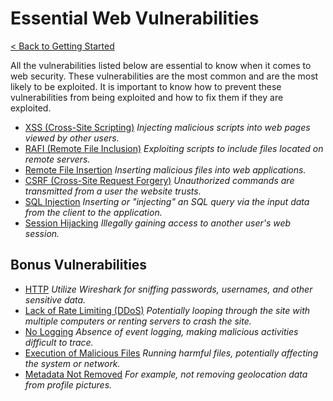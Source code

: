 # Essential Web Vulnerabilities

[< Back to Getting Started](../../README.md#getting-started)

All the vulnerabilities listed below are essential to know when it comes to web security. These vulnerabilities are the most common and are the most likely to be exploited. It is important to know how to prevent these vulnerabilities from being exploited and how to fix them if they are exploited.

- [XSS (Cross-Site Scripting)](xss.md)
  *Injecting malicious scripts into web pages viewed by other users.*
- [RAFI (Remote File Inclusion)](rafi.md)
  *Exploiting scripts to include files located on remote servers.*
- [Remote File Insertion](remote-file-insertion.md)
  *Inserting malicious files into web applications.*
- [CSRF (Cross-Site Request Forgery)](csrf.md)
  *Unauthorized commands are transmitted from a user the website trusts.*
- [SQL Injection](sql-injection.md)
  *Inserting or "injecting" an SQL query via the input data from the client to the application.*
- [Session Hijacking](session-hijacking.md)
  *Illegally gaining access to another user's web session.*

## Bonus Vulnerabilities

- [HTTP](http.md)
  *Utilize Wireshark for sniffing passwords, usernames, and other sensitive data.*
- [Lack of Rate Limiting (DDoS)](lack-of-rate-limiting.md)
  *Potentially looping through the site with multiple computers or renting servers to crash the site.*
- [No Logging](no-logging.md)
  *Absence of event logging, making malicious activities difficult to trace.*
- [Execution of Malicious Files](execution-of-malicious-files.md)
  *Running harmful files, potentially affecting the system or network.*
- [Metadata Not Removed](metadata-not-removed.md)
  *For example, not removing geolocation data from profile pictures.*
